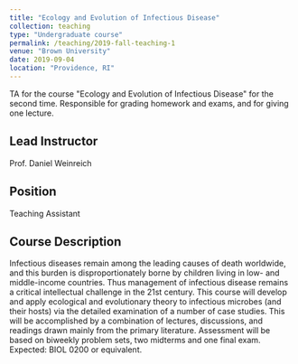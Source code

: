 ```yaml
---
title: "Ecology and Evolution of Infectious Disease"
collection: teaching
type: "Undergraduate course"
permalink: /teaching/2019-fall-teaching-1
venue: "Brown University"
date: 2019-09-04
location: "Providence, RI"
---
```


TA for the course "Ecology and Evolution of Infectious Disease" for the second time. Responsible for grading homework and exams, and for giving one lecture.

Lead Instructor
------
Prof. Daniel Weinreich

Position
------
Teaching Assistant

Course Description
------
Infectious diseases remain among the leading causes of death worldwide, and this burden is disproportionately borne by children living in low- and middle-income countries. Thus management of infectious disease remains a critical intellectual challenge in the 21st century. This course will develop and apply ecological and evolutionary theory to infectious microbes (and their hosts) via the detailed examination of a number of case studies. This will be accomplished by a combination of lectures, discussions, and readings drawn mainly from the primary literature. Assessment will be based on biweekly problem sets, two midterms and one final exam. Expected: BIOL 0200 or equivalent.
